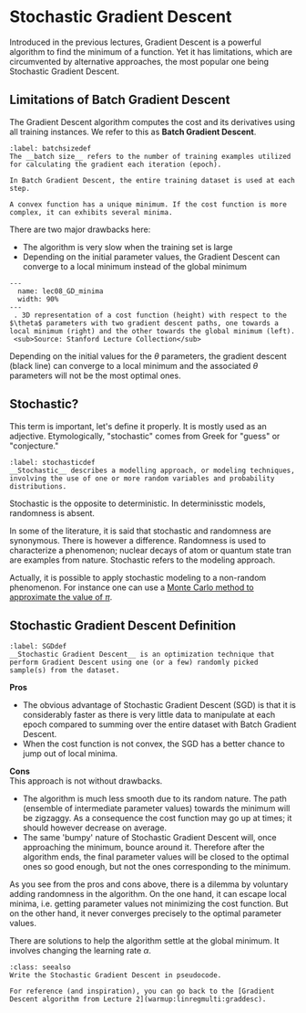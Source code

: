 # Stochastic Gradient Descent

Introduced in the previous lectures, Gradient Descent is a powerful algorithm to find the minimum of a function. Yet it has limitations, which are circumvented by alternative approaches, the most popular one being Stochastic Gradient Descent.

## Limitations of Batch Gradient Descent
The Gradient Descent algorithm computes the cost and its derivatives using all training instances. We refer to this as __Batch Gradient Descent__.

````{prf:definition}
:label: batchsizedef
The __batch size__ refers to the number of training examples utilized for calculating the gradient each iteration (epoch).

In Batch Gradient Descent, the entire training dataset is used at each step.
````
````{margin}
A convex function has a unique minimum. If the cost function is more complex, it can exhibits several minima.
````
There are two major drawbacks here: 
* The algorithm is very slow when the training set is large
* Depending on the initial parameter values, the Gradient Descent can converge to a local minimum instead of the global minimum

```{figure} ../images/lec08_GD_minima.png
---
  name: lec08_GD_minima
  width: 90%
---
 . 3D representation of a cost function (height) with respect to the $\theta$ parameters with two gradient descent paths, one towards a local minimum (right) and the other towards the global minimum (left).  
 <sub>Source: Stanford Lecture Collection</sub>
```

Depending on the initial values for the $\theta$ parameters, the gradient descent (black line) can converge to a local minimum and the associated $\theta$ parameters will not be the most optimal ones.

## Stochastic?
This term is important, let's define it properly. It is mostly used as an adjective. Etymologically, "stochastic" comes from Greek for "guess" or "conjecture."

````{prf:definition}
:label: stochasticdef
__Stochastic__ describes a modelling approach, or modeling techniques, involving the use of one or more random variables and probability distributions. 

````

Stochastic is the opposite to deterministic. In determinisstic models, randomness is absent.  

In some of the literature, it is said that stochastic and randomness are synonymous. There is however a difference. Randomness is used to characterize a phenomenon; nuclear decays of atom or quantum state tran are examples from nature. Stochastic refers to the modeling approach.

Actually, it is possible to apply stochastic modeling to a non-random phenomenon. For instance one can use a [Monte Carlo method to approximate the value of $\pi$](https://en.wikipedia.org/wiki/Monte_Carlo_method#Overview). 


## Stochastic Gradient Descent Definition
````{prf:definition}
:label: SGDdef
__Stochastic Gradient Descent__ is an optimization technique that perform Gradient Descent using one (or a few) randomly picked sample(s) from the dataset.
````

__Pros__  
* The obvious advantage of Stochastic Gradient Descent (SGD) is that it is considerably faster as there is very little data to manipulate at each epoch compared to summing over the entire dataset with Batch Gradient Descent.
* When the cost function is not convex, the SGD has a better chance to jump out of local minima. 

__Cons__  
This approach is not without drawbacks. 
* The algorithm is much less smooth due to its random nature. The path (ensemble of intermediate parameter values) towards the minimum will be zigzaggy. As a consequence the cost function may go up at times; it should however decrease on average.
* The same 'bumpy' nature of Stochastic Gradient Descent will, once approaching the minimum, bounce around it. Therefore after the algorithm ends, the final parameter values will be closed to the optimal ones so good enough, but not the ones corresponding to the minimum.

As you see from the pros and cons above, there is a dilemma by voluntary adding randomness in the algorithm. On the one hand, it can escape local minima, i.e. getting parameter values not minimizing the cost function. But on the other hand, it never converges precisely to the optimal parameter values.

There are solutions to help the algorithm settle at the global minimum. It involves changing the learning rate $\alpha$.


```{admonition} Exercise
:class: seealso
Write the Stochastic Gradient Descent in pseudocode.  

For reference (and inspiration), you can go back to the [Gradient Descent algorithm from Lecture 2](warmup:linregmulti:graddesc).
```